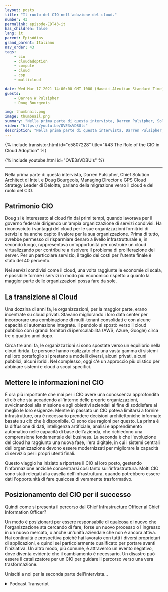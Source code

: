 ```yaml
---
layout: posts
title: "Il ruolo del CIO nell'adozione del cloud."
number: 43
permalink: episode-EDT43-it
has_children: false
lang: it
parent: Episódios
grand_parent: Italiano
nav_order: 43
tags:
    - cio
    - cloudadoption
    - compute
    - cloud
    - csp
    - multicloud

date: Wed Mar 17 2021 14:00:00 GMT-1000 (Hawaii-Aleutian Standard Time)
guests:
    - Darren W Pulsipher
    - Doug Bourgeois

img: thumbnail.png
image: thumbnail.png
summary: "Nella prima parte di questa intervista, Darren Pulsipher, Solution Architect Chief di Intel, e Doug Bourgeois, Direttore Esecutivo, Leader Strategico del Collegamento Cloud, Deloitte, parlano della migrazione verso il cloud e del ruolo del CIO."
video: "https://youtu.be/OVE3sVDBUls"
description: "Nella prima parte di questa intervista, Darren Pulsipher, Solution Architect Chief di Intel, e Doug Bourgeois, Direttore Esecutivo, Leader Strategico del Collegamento Cloud, Deloitte, parlano della migrazione verso il cloud e del ruolo del CIO."
---
```


<div>
{% include transistor.html id="e5807228" title="#43 The Role of the CIO in Cloud Adoption" %}

{% include youtube.html id="OVE3sVDBUls" %}
</div>

---

Nella prima parte di questa intervista, Darren Pulsipher, Chief Solution Architect di Intel, e Doug Bourgeois, Managing Director e GPS Cloud Strategy Leader di Deloitte, parlano della migrazione verso il cloud e del ruolo del CIO.

## Patrimonio CIO

Doug si è interessato al cloud fin dai primi tempi, quando lavorava per il governo federale dirigendo un'ampia organizzazione di servizi condivisi. Ha riconosciuto i vantaggi del cloud per le sue organizzazioni fornitrici di servizi e ha anche capito il valore per la sua organizzazione. Prima di tutto, avrebbe permesso di risparmiare denaro a livello infrastrutturale e, in secondo luogo, rappresentava un'opportunità per costruire un cloud virtualizzando per contribuire a risolvere il problema di proliferazione dei server. Per un particolare servizio, il taglio dei costi per l'utente finale è stato del 40 percento.

Nei servizi condivisi come il cloud, una volta raggiunte le economie di scala, è possibile fornire i servizi in modo più economico rispetto a quanto la maggior parte delle organizzazioni possa fare da sole.

## La transizione al Cloud

Una dozzina di anni fa, le organizzazioni, per la maggior parte, erano incentrate su cloud privati. Stavano migliorando i loro data center per incorporare una combinazione di multi-tenant consolidati e con alcune capacità di automazione integrate. Il pendolo si spostò verso il cloud pubblico con i grandi fornitori di iperscalabilità (AWS, Azure, Google) circa tre o quattro anni dopo.

Circa tre anni fa, le organizzazioni si sono spostate verso un equilibrio nella cloud ibrida. Le persone hanno realizzato che una vasta gamma di sistemi nel loro portafoglio si prestano a modelli diversi, alcuni privati, alcuni pubblici, alcuni ibridi. Nel complesso, oggi c'è un approccio più olistico per abbinare sistemi e cloud a scopi specifici.

## Mettere le informazioni nel CIO

È ora più importante che mai per i CIO avere una conoscenza approfondita di ciò che sta accadendo all'interno delle proprie organizzazioni, avvicinandosi alla missione e agli obiettivi aziendali al fine di soddisfare al meglio le loro esigenze. Mentre in passato un CIO poteva limitarsi a fornire infrastrutture, ora è necessario prendere decisioni architettoniche informate basate su ciò che è disponibile. Ci sono due ragioni per questo. La prima è la diffusione di dati, intelligenza artificiale, analisi e apprendimento automatico nelle capacità di base dell'azienda, che richiedono una comprensione fondamentale del business. La seconda è che l'evoluzione del cloud ha raggiunto una nuova fase, l'era digitale, in cui i sistemi centrali dell'organizzazione devono essere modernizzati per migliorare la capacità di servizio per i propri utenti finali.

Questo viaggio ha iniziato a riportare il CIO al loro posto, gestendo l'informazione anziché concentrarsi così tanto sull'infrastruttura. Molti CIO sono stati relegati alla casella dell'infrastruttura, quando potrebbero essere dati l'opportunità di fare qualcosa di veramente trasformativo.

## Posizionamento del CIO per il successo

Quindi come si presenta il percorso dal Chief Infrastructure Officer al Chief Information Officer?

Un modo è posizionarti per essere responsabile di qualcosa di nuovo che l'organizzazione sta cercando di fare, forse un nuovo processo o l'ingresso in un nuovo mercato, o anche un'unità aziendale che non è ancora attiva. Hai continuità e prospettiva poiché hai lavorato con tutti i diversi proprietari di applicazioni, e quindi sei particolarmente qualificato per portare avanti l'iniziativa. Un altro modo, più comune, è attraverso un evento negativo, dove diventa evidente che il cambiamento è necessario. Un disastro può essere il catalizzatore per un CIO per guidare il percorso verso una vera trasformazione.

Unisciti a noi per la seconda parte dell'intervista...



<details>
<summary> Podcast Transcript </summary>

<p></p>

</details>
